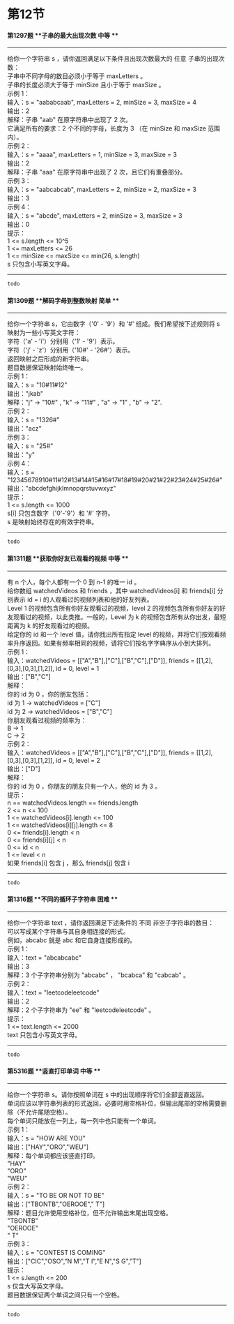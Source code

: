 # 第12节

#### 第1297题	**子串的最大出现次数	中等	**
***
给你一个字符串 s ，请你返回满足以下条件且出现次数最大的 任意 子串的出现次数：<br>子串中不同字母的数目必须小于等于 maxLetters 。<br>子串的长度必须大于等于 minSize 且小于等于 maxSize 。<br>示例 1：<br>输入：s = "aababcaab", maxLetters = 2, minSize = 3, maxSize = 4<br>输出：2<br>解释：子串 "aab" 在原字符串中出现了 2 次。<br>它满足所有的要求：2 个不同的字母，长度为 3 （在 minSize 和 maxSize 范围内）。<br>示例 2：<br>输入：s = "aaaa", maxLetters = 1, minSize = 3, maxSize = 3<br>输出：2<br>解释：子串 "aaa" 在原字符串中出现了 2 次，且它们有重叠部分。<br>示例 3：<br>输入：s = "aabcabcab", maxLetters = 2, minSize = 2, maxSize = 3<br>输出：3<br>示例 4：<br>输入：s = "abcde", maxLetters = 2, minSize = 3, maxSize = 3<br>输出：0<br>提示：<br>1 <= s.length <= 10^5<br>1 <= maxLetters <= 26<br>1 <= minSize <= maxSize <= min(26, s.length)<br>s 只包含小写英文字母。
***

```python
todo
```
#### 第1309题	**解码字母到整数映射	简单	**
***
给你一个字符串 s，它由数字（'0' - '9'）和 '#' 组成。我们希望按下述规则将 s 映射为一些小写英文字符：<br>字符（'a' - 'i'）分别用（'1' - '9'）表示。<br>字符（'j' - 'z'）分别用（'10#' - '26#'）表示。<br>返回映射之后形成的新字符串。<br>题目数据保证映射始终唯一。<br>示例 1：<br>输入：s = "10#11#12"<br>输出："jkab"<br>解释："j" -> "10#" , "k" -> "11#" , "a" -> "1" , "b" -> "2".<br>示例 2：<br>输入：s = "1326#"<br>输出："acz"<br>示例 3：<br>输入：s = "25#"<br>输出："y"<br>示例 4：<br>输入：s = "12345678910#11#12#13#14#15#16#17#18#19#20#21#22#23#24#25#26#"<br>输出："abcdefghijklmnopqrstuvwxyz"<br>提示：<br>1 <= s.length <= 1000<br>s[i] 只包含数字（'0'-'9'）和 '#' 字符。<br>s 是映射始终存在的有效字符串。
***

```python
todo
```
#### 第1311题	**获取你好友已观看的视频	中等	**
***
有 n 个人，每个人都有一个  0 到 n-1 的唯一 id 。<br>给你数组 watchedVideos  和 friends ，其中 watchedVideos[i]  和 friends[i] 分别表示 id = i 的人观看过的视频列表和他的好友列表。<br>Level 1 的视频包含所有你好友观看过的视频，level 2 的视频包含所有你好友的好友观看过的视频，以此类推。一般的，Level 为 k 的视频包含所有从你出发，最短距离为 k 的好友观看过的视频。<br>给定你的 id  和一个 level 值，请你找出所有指定 level 的视频，并将它们按观看频率升序返回。如果有频率相同的视频，请将它们按名字字典序从小到大排列。<br>示例 1：<br>输入：watchedVideos = [["A","B"],["C"],["B","C"],["D"]], friends = [[1,2],[0,3],[0,3],[1,2]], id = 0, level = 1<br>输出：["B","C"]<br>解释：<br>你的 id 为 0 ，你的朋友包括：<br>id 为 1 -> watchedVideos = ["C"]<br>id 为 2 -> watchedVideos = ["B","C"]<br>你朋友观看过视频的频率为：<br>B -> 1<br>C -> 2<br>示例 2：<br>输入：watchedVideos = [["A","B"],["C"],["B","C"],["D"]], friends = [[1,2],[0,3],[0,3],[1,2]], id = 0, level = 2<br>输出：["D"]<br>解释：<br>你的 id 为 0 ，你朋友的朋友只有一个人，他的 id 为 3 。<br>提示：<br>n == watchedVideos.length == friends.length<br>2 <= n <= 100<br>1 <= watchedVideos[i].length <= 100<br>1 <= watchedVideos[i][j].length <= 8<br>0 <= friends[i].length < n<br>0 <= friends[i][j] < n<br>0 <= id < n<br>1 <= level < n<br>如果 friends[i] 包含 j ，那么 friends[j] 包含 i
***

```python
todo
```
#### 第1316题	**不同的循环子字符串	困难	**
***
给你一个字符串 text ，请你返回满足下述条件的 不同 非空子字符串的数目：<br>可以写成某个字符串与其自身相连接的形式。<br>例如，abcabc 就是 abc 和它自身连接形成的。<br>示例 1：<br>输入：text = "abcabcabc"<br>输出：3<br>解释：3 个子字符串分别为 "abcabc" ， "bcabca" 和 "cabcab" 。<br>示例 2：<br>输入：text = "leetcodeleetcode"<br>输出：2<br>解释：2 个子字符串为 "ee" 和 "leetcodeleetcode" 。<br>提示：<br>1 <= text.length <= 2000<br>text 只包含小写英文字母。
***

```python
todo
```
#### 第5316题	**竖直打印单词	中等	**
***
给你一个字符串 s。请你按照单词在 s 中的出现顺序将它们全部竖直返回。<br>单词应该以字符串列表的形式返回，必要时用空格补位，但输出尾部的空格需要删除（不允许尾随空格）。<br>每个单词只能放在一列上，每一列中也只能有一个单词。<br>示例 1：<br>输入：s = "HOW ARE YOU"<br>输出：["HAY","ORO","WEU"]<br>解释：每个单词都应该竖直打印。<br>"HAY"<br>"ORO"<br>"WEU"<br>示例 2：<br>输入：s = "TO BE OR NOT TO BE"<br>输出：["TBONTB","OEROOE","   T"]<br>解释：题目允许使用空格补位，但不允许输出末尾出现空格。<br>"TBONTB"<br>"OEROOE"<br>"   T"<br>示例 3：<br>输入：s = "CONTEST IS COMING"<br>输出：["CIC","OSO","N M","T I","E N","S G","T"]<br>提示：<br>1 <= s.length <= 200<br>s 仅含大写英文字母。<br>题目数据保证两个单词之间只有一个空格。
***

```python
todo
```
